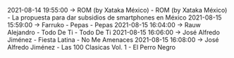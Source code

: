 2021-08-14 19:55:00 -> ROM (by Xataka México) - ROM (by Xataka México) - La propuesta para dar subsidios de smartphones en México
2021-08-15 15:59:00 -> Farruko - Pepas - Pepas
2021-08-15 16:04:00 -> Rauw Alejandro - Todo De Ti - Todo De Ti
2021-08-15 16:06:00 -> José Alfredo Jiménez - Fiesta Latina - No Me Amenaces
2021-08-15 16:08:00 -> José Alfredo Jiménez - Las 100 Clasicas Vol. 1 - El Perro Negro
